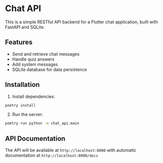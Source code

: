 # Chat API

This is a simple RESTful API backend for a Flutter chat application, built with FastAPI and SQLite.

## Features

- Send and retrieve chat messages
- Handle quiz answers
- Add system messages
- SQLite database for data persistence

## Installation

1. Install dependencies:
```bash
poetry install
```

2. Run the server:
```bash
poetry run python -m chat_api.main
```

## API Documentation

The API will be available at `http://localhost:8000` with automatic documentation at `http://localhost:8000/docs`
